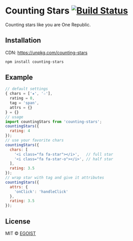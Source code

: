 # Counting Stars [![Build Status](https://img.shields.io/circleci/project/egoist/counting-stars/master.svg?style=flat-square)](https://circleci.com/gh/egoist/counting-stars/tree/master)

Counting stars like you are One Republic.

## Installation

CDN: https://unpkg.com/counting-stars

```bash
npm install counting-stars
```

## Example

```javascript
// default settings
{ chars = ['★', '☆'],
  rating = 0,
  tag = 'span',
  attrs = {}
} = {}
// usage
import countingStars from 'counting-stars';
countingStars({
  rating: 4
});
// use your favorite chars
countingStars({
  chars: [
    '<i class="fa fa-star"></i>',   // full star
    '<i class="fa fa-star-o"></i>', // half star
  ],
  rating: 3.5
});
// wrap star with tag and give it attributes
countingStars({
  attrs: {
    'onClick': 'handleClick'
  },
  rating: 3.5
});
```

## License

MIT &copy; [EGOIST](https://github.com/egoist)

